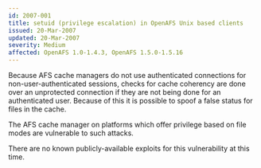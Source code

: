 ```yaml
---
id: 2007-001
title: setuid (privilege escalation) in OpenAFS Unix based clients
issued: 20-Mar-2007
updated: 20-Mar-2007
severity: Medium
affected: OpenAFS 1.0-1.4.3, OpenAFS 1.5.0-1.5.16
---
```


Because AFS cache managers do not use authenticated connections for
non-user-authenticated sessions, checks for cache coherency are done
over an unprotected connection if they are not being done for an
authenticated user. Because of this it is possible to spoof a false
status for files in the cache.

The AFS cache manager on platforms which offer privilege based on file
modes are vulnerable to such attacks.

There are no known publicly-available exploits for this vulnerability at
this time.


